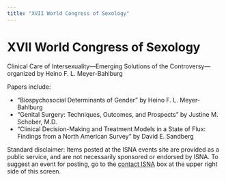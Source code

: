 ```yaml
---
title: "XVII World Congress of Sexology"
---
```


# XVII World Congress of Sexology

<p>Clinical Care of Intersexuality&#8212;Emerging Solutions of the Controversy&#8212;organized by Heino F. L. Meyer-Bahlburg  </p>

<p>Papers include:  </p>

<ul>
	<li>&#8220;Biospychosocial Determinants of Gender&#8221; by Heino F. L. Meyer-Bahlburg</li>
	<li>&#8220;Genital Surgery: Techniques, Outcomes, and Prospects&#8221; by Justine M. Schober, M.D.</li>
	<li>&#8220;Clinical Decision-Making and Treatment Models in a State of Flux: Findings from a North American Survey&#8221; by David E. Sandberg</li>
</ul>

<p>Standard disclaimer: Items posted at the <span class="caps">ISNA</span> events site are provided as a public service, and are not necessarily sponsored or endorsed by <span class="caps">ISNA</span>. To suggest an event for posting, go to the <a href="/about/contact">contact <span class="caps">ISNA</span></a> box at the upper right side of this screen.</p>